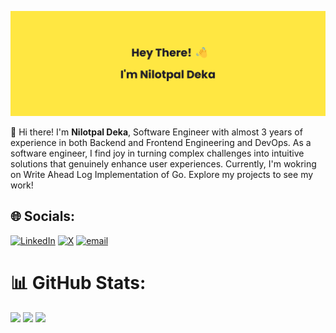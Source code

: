 ![Banner](banner.png)

👋 Hi there! I'm **Nilotpal Deka**, Software Engineer with almost 3 years of experience in both Backend and Frontend Engineering and DevOps. As a software engineer, I find joy in turning complex challenges into intuitive solutions that genuinely enhance user experiences. Currently, I'm wokring on Write Ahead Log Implementation of Go. Explore my projects to see my work!

## 🌐 Socials:
[![LinkedIn](https://img.shields.io/badge/LinkedIn-%230077B5.svg?logo=linkedin&logoColor=white)](https://linkedin.com/in/iamnilotpaldeka) [![X](https://img.shields.io/badge/X-black.svg?logo=X&logoColor=white)](https://x.com/iamnilotpaldeka) [![email](https://img.shields.io/badge/Email-D14836?logo=gmail&logoColor=white)](mailto:iamnilotpaldeka@gmail.com) 

# 📊 GitHub Stats:
![](https://github-readme-stats.vercel.app/api?username=iamNilotpal&theme=catppuccin_mocha&hide_border=false&include_all_commits=false&count_private=true)
![](https://nirzak-streak-stats.vercel.app/?user=iamNilotpal&theme=catppuccin_mocha&hide_border=false)
![](https://github-readme-stats.vercel.app/api/top-langs/?username=iamNilotpal&theme=catppuccin_mocha&hide_border=false&include_all_commits=false&count_private=true&layout=compact)
